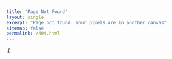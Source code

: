 ```yaml
---
title: "Page Not Found"
layout: single
excerpt: "Page not found. Your pixels are in another canvas"
sitemap: false
permalink: /404.html
---
```


:(
    
<script type="text/javascript">
    var GOOG_FIXURL_LANG = 'en'; 
    var GOOG_FIXURL_SITE = '{{ site.url }}' 
 </script> 
<script type="text/javascript" 
    src="http://linkhelp.clients.google.com/tbproxy/lh/wm/fixurl.js"> 
</script> 